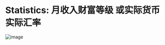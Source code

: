 # Statistics: 月收入财富等级 或实际货币 实际汇率

![image](https://user-images.githubusercontent.com/14041622/39084307-43f45420-45a6-11e8-83f2-3265a095f045.png)
